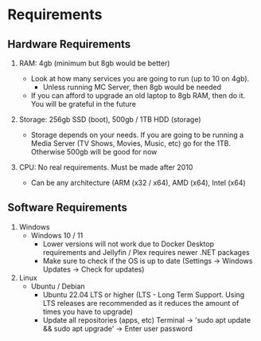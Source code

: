 # Requirements

## Hardware Requirements
1. RAM: 4gb (minimum but 8gb would be better)
    - Look at how many services you are going to run (up to 10 on 4gb). 
      - Unless running MC Server, then 8gb would be needed
    - If you can afford to upgrade an old laptop to 8gb RAM, then do it. You will be grateful in the future

2. Storage: 256gb SSD (boot), 500gb / 1TB HDD (storage)
    - Storage depends on your needs. If you are going to be running a Media Server (TV Shows, Movies, Music, etc) go for the 1TB. Otherwise 500gb will be good for now
3. CPU: No real requirements. Must be made after 2010
    - Can be any architecture (ARM (x32 / x64), AMD (x64), Intel (x64)


## Software Requirements
1. Windows
    - Windows 10 / 11
      - Lower versions will not work due to Docker Desktop requirements and Jellyfin / Plex requires newer .NET packages
      - Make sure to check if the OS is up to date (Settings -> Windows Updates -> Check for updates)
2. Linux
    - Ubuntu / Debian
      - Ubuntu 22.04 LTS or higher (LTS - Long Term Support. Using LTS releases are recommended as it reduces the amount of times you have to upgrade)
      - Update all repositories (apps, etc)
Terminal -> 'sudo apt update && sudo apt upgrade' -> Enter user password
